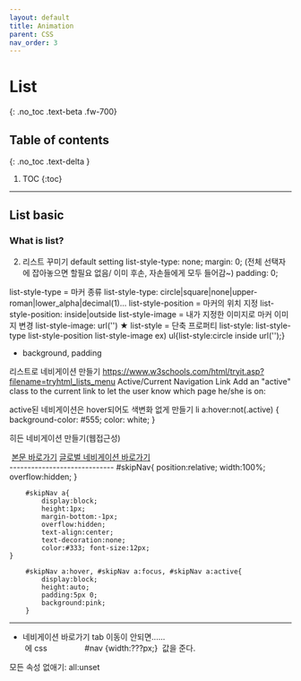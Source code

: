 ```yaml
---
layout: default
title: Animation
parent: CSS
nav_order: 3
---
```


# List
{: .no_toc .text-beta .fw-700}

## Table of contents
{: .no_toc .text-delta }

1. TOC
{:toc}

---

## List basic 

### What is list?


2. 리스트 꾸미기
default setting
  list-style-type: none;
  margin: 0; (전체 선택자에 잡아놓으면 할필요 없음/ 이미 후손, 자손들에게 모두 들어감~)
  padding: 0;

list-style-type = 마커 종류
	list-style-type: circle|square|none|upper-roman|lower_alpha|decimal(1)...
list-style-position = 마커의 위치 지정 
	list-style-position: inside|outside
list-style-image = 내가 지정한 이미지로 마커 이미지 변경
	list-style-image: url('')
★ list-style = 단축 프로퍼티
	list-style: list-style-type list-style-position list-style-image
	ex) ul{list-style:circle inside url('');}
+ background, padding

리스트로 네비게이션 만들기
https://www.w3schools.com/html/tryit.asp?filename=tryhtml_lists_menu
Active/Current Navigation Link
Add an "active" class to the current link to let the user know which page he/she is on:

active된 네비게이션은 hover되어도 색변화 없게 만들기
li a:hover:not(.active) {
  background-color: #555;
  color: white;
}

히든 네비게이션 만들기(웹접근성)
<div id="skipNav"> <a href="#content">본문 바로가기</a> <a href="#nav">글로벌 네비게이션 바로가기</a></div>
-----------------------------
        #skipNav{
            position:relative;
            width:100%;
            overflow:hidden;
        }
        
        #skipNav a{
            display:block; 
            height:1px; 
            margin-bottom:-1px;
            overflow:hidden;
            text-align:center;
            text-decoration:none;
            color:#333; font-size:12px;
	}
            
        #skipNav a:hover, #skipNav a:focus, #skipNav a:active{
            display:block;
            height:auto;
            padding:5px 0;
            background:pink;
        }
------------------------------------
* 네비게이션 바로가기 tab 이동이 안되면......
  <div id="nav"></div> 에 css             
   #nav {width:???px;}  값을 준다.

모든 속성 없애기: all:unset
